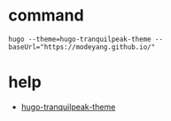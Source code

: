# command
``` hugo --theme=hugo-tranquilpeak-theme --baseUrl="https://modeyang.github.io/" ```

# help
- [hugo-tranquilpeak-theme](https://github.com/kakawait/hugo-tranquilpeak-theme)
